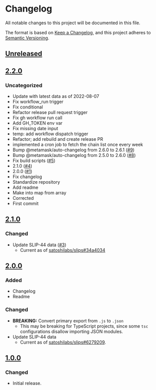 # Changelog
All notable changes to this project will be documented in this file.

The format is based on [Keep a Changelog](https://keepachangelog.com/en/1.0.0/),
and this project adheres to [Semantic Versioning](https://semver.org/spec/v2.0.0.html).

## [Unreleased]

## [2.2.0]
### Uncategorized
- Update with latest data as of 2022-08-07
- Fix workflow_run trigger
- Fix conditional
- Refactor release pull request trigger
- Fix gh workflow run call
- Add GH_TOKEN env var
- Fix missing date input
- temp: add workflow dispatch trigger
- Refactor; add rebuild and create release PR
- implemented a cron job to fetch the chain list once every week
- Bump @metamask/auto-changelog from 2.6.0 to 2.6.1 ([#9](https://github.com/rekmarks/slip44/pull/9))
- Bump @metamask/auto-changelog from 2.5.0 to 2.6.0 ([#8](https://github.com/rekmarks/slip44/pull/8))
- Fix build scripts ([#5](https://github.com/rekmarks/slip44/pull/5))
- 2.1.0 ([#4](https://github.com/rekmarks/slip44/pull/4))
- 2.0.0 ([#1](https://github.com/rekmarks/slip44/pull/1))
- Fix changelog
- Standardize repository
- Add readme
- Make into map from array
- Corrected
- First commit

## [2.1.0]
### Changed
- Update SLIP-44 data ([#3](https://github.com/MetaMask/slip44/pull/3))
  - Current as of [satoshilabs/slips#34a4034](https://github.com/satoshilabs/slips/blob/34a4034bdf0da30f49b7bb2fe24251c381d739fd/slip-0044.md)

## [2.0.0]
### Added
- Changelog
- Readme

### Changed
- **BREAKING:** Convert primary export from `.js` to `.json`
  - This may be breaking for TypeScript projects, since some `tsc` configurations disallow importing JSON modules.
- Update SLIP-44 data
  - Current as of [satoshilabs/slips#6279209](https://github.com/satoshilabs/slips/blob/6279209c5686c2910d67a37ddeef2643228472b1/slip-0044.md).

## [1.0.0]
### Changed
- Initial release.

[Unreleased]: https://github.com/rekmarks/slip44/compare/v2.2.0...HEAD
[2.2.0]: https://github.com/rekmarks/slip44/compare/v2.1.0...v2.2.0
[2.1.0]: https://github.com/rekmarks/slip44/compare/v2.0.0...v2.1.0
[2.0.0]: https://github.com/rekmarks/slip44/compare/v1.0.0...v2.0.0
[1.0.0]: https://github.com/rekmarks/slip44/releases/tag/v1.0.0
